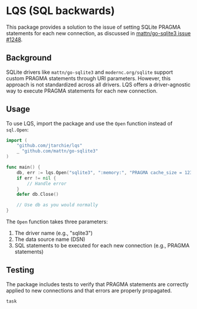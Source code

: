 # LQS (SQL backwards)

This package provides a solution to the issue of setting SQLite PRAGMA
statements for each new connection, as discussed in
[mattn/go-sqlite3 issue #1248](https://github.com/mattn/go-sqlite3/issues/1248).

## Background

SQLite drivers like `mattn/go-sqlite3` and `modernc.org/sqlite` support custom
PRAGMA statements through URI parameters. However, this approach is not
standardized across all drivers. LQS offers a driver-agnostic way to execute
PRAGMA statements for each new connection.

## Usage

To use LQS, import the package and use the `Open` function instead of
`sql.Open`:

```go
import (
    "github.com/jtarchie/lqs"
    _ "github.com/mattn/go-sqlite3"
)

func main() {
    db, err := lqs.Open("sqlite3", ":memory:", "PRAGMA cache_size = 1234;")
    if err != nil {
        // Handle error
    }
    defer db.Close()

    // Use db as you would normally
}
```

The `Open` function takes three parameters:

1. The driver name (e.g., "sqlite3")
2. The data source name (DSN)
3. SQL statements to be executed for each new connection (e.g., PRAGMA
   statements)

## Testing

The package includes tests to verify that PRAGMA statements are correctly
applied to new connections and that errors are properly propagated.

```bash
task
```
